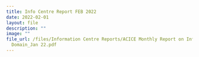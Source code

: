```yaml
---
title: Info Centre Report FEB 2022
date: 2022-02-01
layout: file
description: ""
image: ""
file_url: /files/Information Centre Reports/ACICE Monthly Report on Info
  Domain_Jan 22.pdf
---
```

